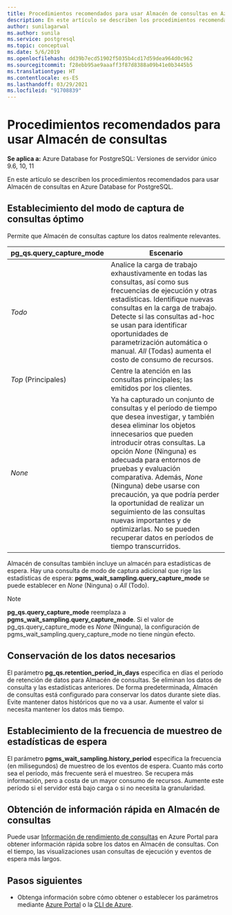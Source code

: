 ```yaml
---
title: Procedimientos recomendados para usar Almacén de consultas en Azure Database for PostgreSQL con un único servidor
description: En este artículo se describen los procedimientos recomendados para usar Almacén de consultas en Azure Database for PostgreSQL con un único servidor.
author: sunilagarwal
ms.author: sunila
ms.service: postgresql
ms.topic: conceptual
ms.date: 5/6/2019
ms.openlocfilehash: dd39b7ecd51902f5035b4cd17d59dea964d0c962
ms.sourcegitcommit: f28ebb95ae9aaaff3f87d8388a09b41e0b3445b5
ms.translationtype: HT
ms.contentlocale: es-ES
ms.lasthandoff: 03/29/2021
ms.locfileid: "91708839"
---
```

# <a name="best-practices-for-query-store"></a>Procedimientos recomendados para usar Almacén de consultas

**Se aplica a:** Azure Database for PostgreSQL: Versiones de servidor único 9.6, 10, 11

En este artículo se describen los procedimientos recomendados para usar Almacén de consultas en Azure Database for PostgreSQL.

## <a name="set-the-optimal-query-capture-mode"></a>Establecimiento del modo de captura de consultas óptimo
Permite que Almacén de consultas capture los datos realmente relevantes. 

|**pg_qs.query_capture_mode** | **Escenario**|
|---|---|
|_Todo_  |Analice la carga de trabajo exhaustivamente en todas las consultas, así como sus frecuencias de ejecución y otras estadísticas. Identifique nuevas consultas en la carga de trabajo. Detecte si las consultas ad-hoc se usan para identificar oportunidades de parametrización automática o manual. _All_ (Todas) aumenta el costo de consumo de recursos. |
|_Top_ (Principales)  |Centre la atención en las consultas principales; las emitidos por los clientes.
|_None_ |Ya ha capturado un conjunto de consultas y el período de tiempo que desea investigar, y también desea eliminar los objetos innecesarios que pueden introducir otras consultas. La opción _None_ (Ninguna) es adecuada para entornos de pruebas y evaluación comparativa. Además, _None_ (Ninguna) debe usarse con precaución, ya que podría perder la oportunidad de realizar un seguimiento de las consultas nuevas importantes y de optimizarlas. No se pueden recuperar datos en períodos de tiempo transcurridos. |

Almacén de consultas también incluye un almacén para estadísticas de espera. Hay una consulta de modo de captura adicional que rige las estadísticas de espera: **pgms_wait_sampling.query_capture_mode** se puede establecer en _None_ (Ninguna) o _All_ (Todo). 

> [!NOTE] 
> **pg_qs.query_capture_mode** reemplaza a **pgms_wait_sampling.query_capture_mode**. Si el valor de pg_qs.query_capture_mode es _None_ (Ninguna), la configuración de pgms_wait_sampling.query_capture_mode no tiene ningún efecto. 


## <a name="keep-the-data-you-need"></a>Conservación de los datos necesarios
El parámetro **pg_qs.retention_period_in_days** especifica en días el período de retención de datos para Almacén de consultas. Se eliminan los datos de consulta y las estadísticas anteriores. De forma predeterminada, Almacén de consultas está configurado para conservar los datos durante siete días. Evite mantener datos históricos que no va a usar. Aumente el valor si necesita mantener los datos más tiempo.


## <a name="set-the-frequency-of-wait-stats-sampling"></a>Establecimiento de la frecuencia de muestreo de estadísticas de espera 
El parámetro **pgms_wait_sampling.history_period** especifica la frecuencia (en milisegundos) de muestreo de los eventos de espera. Cuanto más corto sea el período, más frecuente será el muestreo. Se recupera más información, pero a costa de un mayor consumo de recursos. Aumente este período si el servidor está bajo carga o si no necesita la granularidad.


## <a name="get-quick-insights-into-query-store"></a>Obtención de información rápida en Almacén de consultas
Puede usar [Información de rendimiento de consultas](concepts-query-performance-insight.md) en Azure Portal para obtener información rápida sobre los datos en Almacén de consultas. Con el tiempo, las visualizaciones usan consultas de ejecución y eventos de espera más largos.

## <a name="next-steps"></a>Pasos siguientes
- Obtenga información sobre cómo obtener o establecer los parámetros mediante [Azure Portal](howto-configure-server-parameters-using-portal.md) o la [CLI de Azure](howto-configure-server-parameters-using-cli.md).